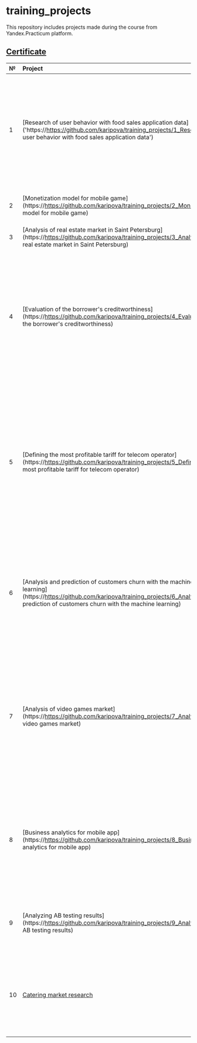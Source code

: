 # training_projects
This repository includes projects made during the course from Yandex.Practicum platform.
## [Certificate](https://drive.google.com/file/d/1jTmTbE5eiMiadU80s_Xeh1VL5msrFHaw/view?usp=sharing)

|№|Project	      |Description                                        |
|:----|:------------------------|:-----------------------------------------------------|
|1| [Research of user behavior with food sales application data]('https://https://github.com/karipova/training_projects/1_Research of user behavior with food sales application data') | A startup company that sells food through a mobile application asks to research the user behaviour. It is necessary to study the sales funnel and the results of an A/A/B experiment related to changing fonts in the application.|
|2| [Monetization model for mobile game](https://https://github.com/karipova/training_projects/2_Monetization model for mobile game) | Introduce a monetization model for a gaming application.|
|3| [Analysis of real estate market in Saint Petersburg](https://https://github.com/karipova/training_projects/3_Analysis of real estate market in Saint Petersburg)|Determining the market value of real estate|
|4| [Evaluation of the borrower's creditworthiness](https://https://github.com/karipova/training_projects/4_Evaluation of the borrower's creditworthiness)|The customer is the credit department of the bank. It is necessary to understand whether the marital status and the number of children of the client affect the repayment of the loan on time. The statistics on the solvency of customers is used as an input data.|
|5| [Defining the most profitable tariff for telecom operator](https://https://github.com/karipova/training_projects/5_Defining the most profitable tariff for telecom operator)|It is required to conduct a preliminary analysis of tariffs on a small sample of customers. There is data of 500 users: who they are, where they come from, what tariff they use, how many calls and messages each sent in 2018. It is necessary to analyze the behavior of customers and conclude which tariff is better.|
|6|[Analysis and prediction of customers churn with the machine learning](https://https://github.com/karipova/training_projects/6_Analysis and prediction of customers churn with the machine learning)|Based on customers of gym data, it is required to develop a model to predict the outflow of customers, segment them and make recommendations based on the results of the study|
|7|[Analysis of video games market](https://https://github.com/karipova/training_projects/7_Analysis of video games market)|Based on historical data on game sales, user and expert ratings, genres and platforms (for example, Xbox or PlayStation) from open sources, it is necessary to identify patterns that determine the success of the game to bet on a potentially popular product and plan advertising campaigns.|
|8|[Business analytics for mobile app](https://https://github.com/karipova/training_projects/8_Business analytics for mobile app)|Despite huge investments in advertising of entertainment mobile app, the company has been suffering losses for the past few months. The task is to understand the reasons and help the company to become a plus.|
|9|[Analyzing AB testing results](https://https://github.com/karipova/training_projects/9_Analyzing AB testing results)|The task is to evaluate the results of A / B testing (the correctness of the test and the results themselves)|
|10|[Catering market research](https://github.com/karipova/training_projects/tree/main/10_Catering%20market%20research)|A new restaurant project is being launched in Moscow. It is required to conduct a market research of public catering establishments based on open data.|
